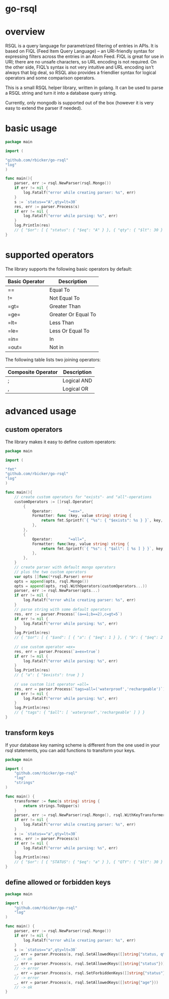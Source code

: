 go-rsql
=======

# overview
RSQL is a query language for parametrized filtering of entries in APIs. 
It is based on FIQL (Feed Item Query Language) – an URI-friendly syntax for expressing filters across the entries in an Atom Feed.
FIQL is great for use in URI; there are no unsafe characters, so URL encoding is not required.
On the other side, FIQL’s syntax is not very intuitive and URL encoding isn’t always that big deal,
so RSQL also provides a friendlier syntax for logical operators and some comparison operators.

This is a small RSQL helper library, written in golang.
It can be used to parse a RSQL string and turn it into a database query string.

Currently, only mongodb is supported out of the box (however it is very easy to extend the parser if needed).

# basic usage
```go
package main

import (

"github.com/rbicker/go-rsql"
"log"
)

func main(){
	parser, err := rsql.NewParser(rsql.Mongo())
	if err != nil {
		log.Fatalf("error while creating parser: %s", err)
	}
	s := `status=="A",qty=lt=30`
	res, err := parser.Process(s)
	if err != nil {
		log.Fatalf("error while parsing: %s", err)
	}
	log.Println(res)
	// { "$or": [ { "status": { "$eq": "A" } }, { "qty": { "$lt": 30 } } ] }
}
```


# supported operators
The library supports the following basic operators by default:

| Basic Operator | Description         |
|----------------|---------------------|
| ==             | Equal To            |
| !=             | Not Equal To        |
| =gt=           | Greater Than        |
| =ge=           | Greater Or Equal To |
| =lt=           | Less Than           |
| =le=           | Less Or Equal To    |
| =in=           | In                  |
| =out=          | Not in              |

The following table lists two joining operators:

| Composite Operator | Description         |
|--------------------|---------------------|
| ;                  | Logical AND         |
| ,                  | Logical OR          |


# advanced usage 

## custom operators
The library makes it easy to define custom operators:
```go
package main

import (

"fmt"
"github.com/rbicker/go-rsql"
"log"
)

func main(){
    // create custom operators for "exists"- and "all"-operations
    customOperators := []rsql.Operator{
        {
            Operator:       "=ex=",
            Formatter: func (key, value string) string {
                return fmt.Sprintf(`{ "%s": { "$exists": %s } }`, key, value)
            },
        },
        {
            Operator:       "=all=",
            Formatter: func(key, value string) string {
                return fmt.Sprintf(`{ "%s": { "$all": [ %s ] } }`, key, value[1:len(value)-1])
            },
        },
    }
    // create parser with default mongo operators
    // plus the two custom operators
    var opts []func(*rsql.Parser) error
    opts = append(opts, rsql.Mongo())
    opts = append(opts, rsql.WithOperators(customOperators...))
	parser, err := rsql.NewParser(opts...)
	if err != nil {
		log.Fatalf("error while creating parser: %s", err)
	}
    // parse string with some default operators
    res, err := parser.Process(`(a==1;b==2),c=gt=5`)
	if err != nil {
		log.Fatalf("error while parsing: %s", err)
	}
	log.Println(res)
	// { "$or": [ { "$and": [ { "a": { "$eq": 1 } }, { "b": { "$eq": 2 } } ] }, { "c": { "$gt": 5 } } ] }
    
    // use custom operator =ex=
	res, err = parser.Process(`a=ex=true`)
	if err != nil {
		log.Fatalf("error while parsing: %s", err)
	}
	log.Println(res)
	// { "a": { "$exists": true } }
    
    // use custom list operator =all=
	res, err = parser.Process(`tags=all=('waterproof','rechargeable')`)
	if err != nil {
		log.Fatalf("error while parsing: %s", err)
	}
	log.Println(res)
	// { "tags": { "$all": [ 'waterproof','rechargeable' ] } }
}
```

## transform keys
If your database key naming scheme is different from the one used in your rsql statements, you can add functions to transform your keys.

```go
package main

import (
	"github.com/rbicker/go-rsql"
	"log"
	"strings"
)

func main() {
	transformer := func(s string) string {
		return strings.ToUpper(s)
	}
	parser, err := rsql.NewParser(rsql.Mongo(), rsql.WithKeyTransformers(transformer))
	if err != nil {
		log.Fatalf("error while creating parser: %s", err)
	}
	s := `status=="a",qty=lt=30`
	res, err := parser.Process(s)
	if err != nil {
		log.Fatalf("error while parsing: %s", err)
	}
	log.Println(res)
	// { "$or": [ { "STATUS": { "$eq": "a" } }, { "QTY": { "$lt": 30 } } ] }
}
```

## define allowed or forbidden keys
```go
package main

import (
	"github.com/rbicker/go-rsql"
	"log"
)

func main() {
	parser, err := rsql.NewParser(rsql.Mongo())
	if err != nil {
		log.Fatalf("error while creating parser: %s", err)
	}
	s := `status=="a",qty=lt=30`
	_, err = parser.Process(s, rsql.SetAllowedKeys([]string{"status, qty"}))
	// -> ok
	_, err = parser.Process(s, rsql.SetAllowedKeys([]string{"status"}))
	// -> error
	_, err = parser.Process(s, rsql.SetForbiddenKeys([]string{"status"}))
	// -> error
	_, err = parser.Process(s, rsql.SetAllowedKeys([]string{"age"}))
	// -> ok
}
```